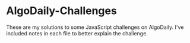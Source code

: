 # AlgoDaily-Challenges

These are my solutions to some JavaScript challenges on AlgoDaily. I've included notes in each file to better explain the challenge.
